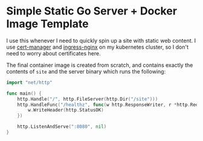 # Simple Static Go Server + Docker Image Template

I use this whenever I need to quickly spin up a site with static web content. I use
[cert-manager](https://cert-manager.io) and [ingress-nginx](https://kubernetes.github.io/ingress-nginx/) on my kubernetes cluster, so I don't need to worry about certificates here.

The final container image is created from scratch, and contains exactly the contents
of `site` and the server binary which runs the following:

``` go
import "net/http"

func main() {
	http.Handle("/", http.FileServer(http.Dir("/site")))
	http.HandleFunc("/healthz", func(w http.ResponseWriter, r *http.Request) {
		w.WriteHeader(http.StatusOK)
	})

	http.ListenAndServe(":8080", nil)
}
```
